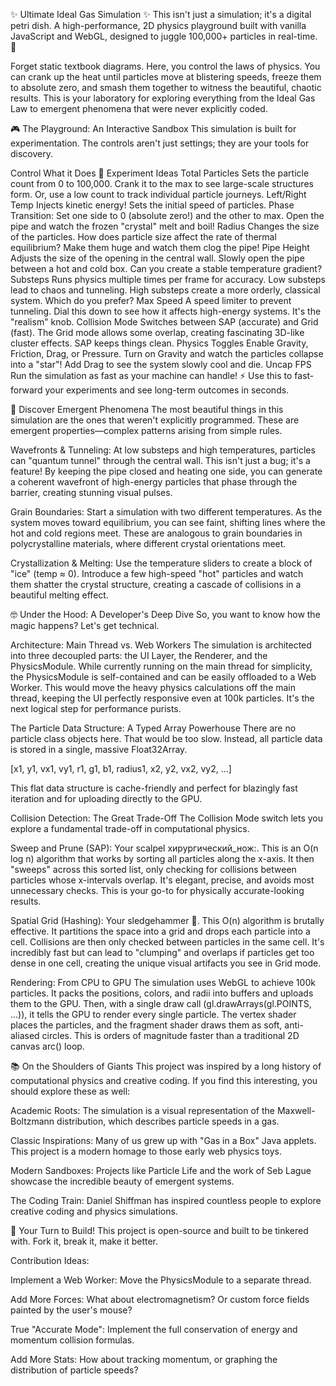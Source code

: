 ✨ Ultimate Ideal Gas Simulation ✨
This isn't just a simulation; it's a digital petri dish. A high-performance, 2D physics playground built with vanilla JavaScript and WebGL, designed to juggle 100,000+ particles in real-time. 🚀

Forget static textbook diagrams. Here, you control the laws of physics. You can crank up the heat until particles move at blistering speeds, freeze them to absolute zero, and smash them together to witness the beautiful, chaotic results. This is your laboratory for exploring everything from the Ideal Gas Law to emergent phenomena that were never explicitly coded.

🎮 The Playground: An Interactive Sandbox
This simulation is built for experimentation. The controls aren't just settings; they are your tools for discovery.

Control	What it Does	🔬 Experiment Ideas
Total Particles	Sets the particle count from 0 to 100,000.	Crank it to the max to see large-scale structures form. Or, use a low count to track individual particle journeys.
Left/Right Temp	Injects kinetic energy! Sets the initial speed of particles.	Phase Transition: Set one side to 0 (absolute zero!) and the other to max. Open the pipe and watch the frozen "crystal" melt and boil!
Radius	Changes the size of the particles.	How does particle size affect the rate of thermal equilibrium? Make them huge and watch them clog the pipe!
Pipe Height	Adjusts the size of the opening in the central wall.	Slowly open the pipe between a hot and cold box. Can you create a stable temperature gradient?
Substeps	Runs physics multiple times per frame for accuracy.	Low substeps lead to chaos and tunneling. High substeps create a more orderly, classical system. Which do you prefer?
Max Speed	A speed limiter to prevent tunneling.	Dial this down to see how it affects high-energy systems. It's the "realism" knob.
Collision Mode	Switches between SAP (accurate) and Grid (fast).	The Grid mode allows some overlap, creating fascinating 3D-like cluster effects. SAP keeps things clean.
Physics Toggles	Enable Gravity, Friction, Drag, or Pressure.	Turn on Gravity and watch the particles collapse into a "star"! Add Drag to see the system slowly cool and die.
Uncap FPS	Run the simulation as fast as your machine can handle! ⚡	Use this to fast-forward your experiments and see long-term outcomes in seconds.


🤯 Discover Emergent Phenomena
The most beautiful things in this simulation are the ones that weren't explicitly programmed. These are emergent properties—complex patterns arising from simple rules.

Wavefronts & Tunneling: At low substeps and high temperatures, particles can "quantum tunnel" through the central wall. This isn't just a bug; it's a feature! By keeping the pipe closed and heating one side, you can generate a coherent wavefront of high-energy particles that phase through the barrier, creating stunning visual pulses.

Grain Boundaries: Start a simulation with two different temperatures. As the system moves toward equilibrium, you can see faint, shifting lines where the hot and cold regions meet. These are analogous to grain boundaries in polycrystalline materials, where different crystal orientations meet.

Crystallization & Melting: Use the temperature sliders to create a block of "ice" (temp ≈ 0). Introduce a few high-speed "hot" particles and watch them shatter the crystal structure, creating a cascade of collisions in a beautiful melting effect.

🤓 Under the Hood: A Developer's Deep Dive
So, you want to know how the magic happens? Let's get technical.

Architecture: Main Thread vs. Web Workers
The simulation is architected into three decoupled parts: the UI Layer, the Renderer, and the PhysicsModule. While currently running on the main thread for simplicity, the PhysicsModule is self-contained and can be easily offloaded to a Web Worker. This would move the heavy physics calculations off the main thread, keeping the UI perfectly responsive even at 100k particles. It's the next logical step for performance purists.

The Particle Data Structure: A Typed Array Powerhouse
There are no particle class objects here. That would be too slow. Instead, all particle data is stored in a single, massive Float32Array.

[x1, y1, vx1, vy1, r1, g1, b1, radius1, x2, y2, vx2, vy2, ...]

This flat data structure is cache-friendly and perfect for blazingly fast iteration and for uploading directly to the GPU.

Collision Detection: The Great Trade-Off
The Collision Mode switch lets you explore a fundamental trade-off in computational physics.

Sweep and Prune (SAP): Your scalpel хирургический_нож:. This is an O(n log n) algorithm that works by sorting all particles along the x-axis. It then "sweeps" across this sorted list, only checking for collisions between particles whose x-intervals overlap. It's elegant, precise, and avoids most unnecessary checks. This is your go-to for physically accurate-looking results.

Spatial Grid (Hashing): Your sledgehammer 🔨. This O(n) algorithm is brutally effective. It partitions the space into a grid and drops each particle into a cell. Collisions are then only checked between particles in the same cell. It's incredibly fast but can lead to "clumping" and overlaps if particles get too dense in one cell, creating the unique visual artifacts you see in Grid mode.

Rendering: From CPU to GPU
The simulation uses WebGL to achieve 100k particles. It packs the positions, colors, and radii into buffers and uploads them to the GPU. Then, with a single draw call (gl.drawArrays(gl.POINTS, ...)), it tells the GPU to render every single particle. The vertex shader places the particles, and the fragment shader draws them as soft, anti-aliased circles. This is orders of magnitude faster than a traditional 2D canvas arc() loop.

📚 On the Shoulders of Giants
This project was inspired by a long history of computational physics and creative coding. If you find this interesting, you should explore these as well:

Academic Roots: The simulation is a visual representation of the Maxwell-Boltzmann distribution, which describes particle speeds in a gas.

Classic Inspirations: Many of us grew up with "Gas in a Box" Java applets. This project is a modern homage to those early web physics toys.

Modern Sandboxes: Projects like Particle Life and the work of Seb Lague showcase the incredible beauty of emergent systems.

The Coding Train: Daniel Shiffman has inspired countless people to explore creative coding and physics simulations.

🚀 Your Turn to Build!
This project is open-source and built to be tinkered with. Fork it, break it, make it better.

Contribution Ideas:

Implement a Web Worker: Move the PhysicsModule to a separate thread.

Add More Forces: What about electromagnetism? Or custom force fields painted by the user's mouse?

True "Accurate Mode": Implement the full conservation of energy and momentum collision formulas.

Add More Stats: How about tracking momentum, or graphing the distribution of particle speeds?
